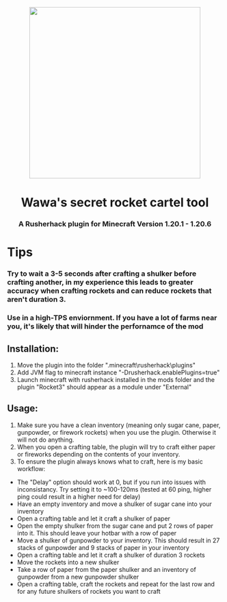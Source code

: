 <div align="center">
   <image src="https://i.imgur.com/D0Yue1c.png" width="400">
</div>
<div align="center">

# Wawa's secret rocket cartel tool

### A Rusherhack plugin for Minecraft Version 1.20.1 - 1.20.6

</div>

# Tips

### Try to wait a 3-5 seconds after crafting a shulker before crafting another, in my experience this leads to greater accuracy when crafting rockets and can reduce rockets that aren't duration 3.

### Use in a high-TPS enviornment. If you have a lot of farms near you, it's likely that will hinder the perfornamce of the mod

## Installation:

1. Move the plugin into the folder ".minecraft\rusherhack\plugins\"
2. Add JVM flag to minecraft instance "-Drusherhack.enablePlugins=true"
3. Launch minecraft with rusherhack installed in the mods folder and the plugin "Rocket3" should appear as a module under "External"

## Usage:

1. Make sure you have a clean inventory (meaning only sugar cane, paper, gunpowder, or firework rockets) when you use the plugin. Otherwise it will not do anything.
2. When you open a crafting table, the plugin will try to craft either paper or fireworks depending on the contents of your inventory.
3. To ensure the plugin always knows what to craft, here is my basic workflow:
  - The "Delay" option should work at 0, but if you run into issues with inconsistancy. Try setting it to ~100-120ms (tested at 60 ping, higher ping could result in a higher need for delay)
  - Have an empty inventory and move a shulker of sugar cane into your inventory
  - Open a crafting table and let it craft a shulker of paper
  - Open the empty shulker from the sugar cane and put 2 rows of paper into it. This should leave your hotbar with a row of paper
  - Move a shulker of gunpowder to your inventory. This should result in 27 stacks of gunpowder and 9 stacks of paper in your inventory
  - Open a crafting table and let it craft a shulker of duration 3 rockets
  - Move the rockets into a new shulker
  - Take a row of paper from the paper shulker and an inventory of gunpowder from a new gunpowder shulker
  - Open a crafting table, craft the rockets and repeat for the last row and for any future shulkers of rockets you want to craft
